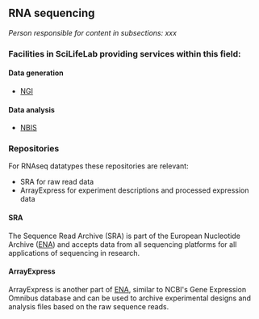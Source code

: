 ## RNA sequencing
_Person responsible for content in subsections: xxx_

### Facilities in SciLifeLab providing services within this field:

#### Data generation

* [NGI](https://ngisweden.scilifelab.se/)

#### Data analysis

* [NBIS](https://nbis.se)


### Repositories

For RNAseq datatypes these repositories are relevant:

* SRA for raw read data
* ArrayExpress for experiment descriptions and processed expression data


#### SRA

The Sequence Read Archive (SRA) is part of the European Nucleotide Archive ([ENA](https://www.ebi.ac.uk/ena)) and accepts data from all sequencing platforms for all applications of sequencing in research.  

#### ArrayExpress

ArrayExpress is another part of [ENA](https://www.ebi.ac.uk/ena), similar to NCBI's Gene Expression Omnibus database and can be used to archive experimental designs and analysis files based on the raw sequence reads. 


